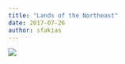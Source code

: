 ```yaml
---
title: "Lands of the Northeast"
date: 2017-07-26
author: sfakias
---
```


[![](https://3.bp.blogspot.com/-KberL9gjZ80/WXjsQGX_J1I/AAAAAAAAAMo/CoC4tb7iJcUsfia0ZVBmRIVLuwTJ8tsKwCLcBGAs/s320/Map.jpg)](https://3.bp.blogspot.com/-KberL9gjZ80/WXjsQGX_J1I/AAAAAAAAAMo/CoC4tb7iJcUsfia0ZVBmRIVLuwTJ8tsKwCLcBGAs/s1600/Map.jpg)



